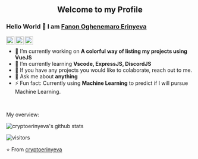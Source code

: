 <p align="center">
 <h2 align="center">Welcome to my Profile</h2>
</p>

### Hello World 👋 I am [Fanon Oghenemaro Erinyeva](https://github.com/cryptoerinyeva)

<a href="https://www.linkedin.com/in/cryptoerinyeva/">
  <img align="left" alt="cryptoerinyeva LinkedIn" width="22px" src="https://cdn.jsdelivr.net/npm/simple-icons@v3/icons/linkedin.svg" />
</a>
<a href="https://youtube.com">
  <img align="left" alt="cryptoerinyeva Youtube" width="22px" src="https://cdn.jsdelivr.net/npm/simple-icons@v3/icons/youtube.svg" />
</a>
<a href="https://medium.com">
  <img align="left" alt="cryptoerinyeva Medium" width="22px" src="https://cdn.jsdelivr.net/npm/simple-icons@v3/icons/medium.svg"/>
</a>

<div>
  
<br />
<p>

- 🔭 I’m currently working on **A colorful way of listing my projects using VueJS**
- 🌱 I’m currently learning **Vscode, ExpressJS, DiscordJS**
- 👯 If you have any projects you would like to colaborate, reach out to me.
- 💬 Ask me about **anything**
- ⚡ Fun fact: Currently using **Machine Learning** to predict if I will pursue Machine Learning.

</h4>
</div>

<br />

<div><p>My overview: </p></div>

![cryptoerinyeva's github stats](https://github-readme-stats.vercel.app/api?username=cryptoerinyeva&show_icons=true)
<br />

<!-- Optional Visitors badge: -->
![visitors](https://visitor-badge.laobi.icu/badge?page_id=cryptoerinyeva.cryptoerinyeva)

⭐️ From [cryptoerinyeva](https://github.com/cryptoerinyeva/cryptoerinyeva) 

<br />

